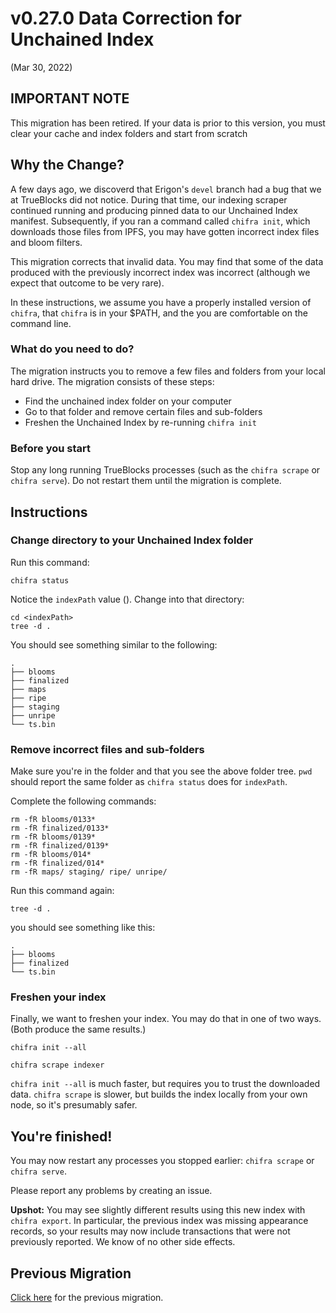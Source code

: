 # v0.27.0 Data Correction for Unchained Index

(Mar 30, 2022)

## IMPORTANT NOTE

This migration has been retired. If your data is prior to this version, you must clear your cache and index folders and start from scratch

## Why the Change?

A few days ago, we discoverd that Erigon's `devel` branch had a bug that we at TrueBlocks did not notice. During that time, our indexing scraper continued running and producing pinned data to our Unchained Index manifest. Subsequently, if you ran a command called `chifra init`, which downloads those files from IPFS, you may have gotten incorrect index files and bloom filters.

This migration corrects that invalid data. You may find that some of the data produced with the previously incorrect index was incorrect (although we expect that outcome to be very rare).

In these instructions, we assume you have a properly installed version of `chifra`, that `chifra` is in your $PATH, and the you are comfortable
on the command line.

### What do you need to do?

The migration instructs you to remove a few files and folders from your local hard drive. The migration consists of these steps:

- Find the unchained index folder on your computer
- Go to that folder and remove certain files and sub-folders
- Freshen the Unchained Index by re-running `chifra init`

### Before you start

Stop any long running TrueBlocks processes (such as the `chifra scrape` or `chifra serve`). Do not restart them until the migration is complete.

## Instructions

### Change directory to your Unchained Index folder

Run this command:

```[shell]
chifra status
```

Notice the `indexPath` value (<indexPath>). Change into that directory:

```[shell]
cd <indexPath>
tree -d .
```

You should see something similar to the following:

```[shell]
.
├── blooms
├── finalized
├── maps
├── ripe
├── staging
├── unripe
└── ts.bin
```

### Remove incorrect files and sub-folders

Make sure you're in the folder <indexPath> and that you see the above folder tree. `pwd` should report the same folder as `chifra status` does for `indexPath`.

Complete the following commands:

```[shell]
rm -fR blooms/0133*
rm -fR finalized/0133*
rm -fR blooms/0139*
rm -fR finalized/0139*
rm -fR blooms/014*
rm -fR finalized/014*
rm -fR maps/ staging/ ripe/ unripe/
```

Run this command again:

```[shell]
tree -d .
```

you should see something like this:

```[shell]
.
├── blooms
├── finalized
└── ts.bin
```

### Freshen your index

Finally, we want to freshen your index. You may do that in one of two ways. (Both produce the same results.)

```[shell]
chifra init --all
```

```[shell]
chifra scrape indexer
```

`chifra init --all` is much faster, but requires you to trust the downloaded data. `chifra scrape` is slower, but builds the index locally from your own node, so it's presumably safer.

## You're finished!

You may now restart any processes you stopped earlier: `chifra scrape` or `chifra serve`.

Please report any problems by creating an issue.

**Upshot:** You may see slightly different results using this new index with `chifra export`. In particular, the previous index was missing appearance records, so your results may now include transactions that were not previously reported. We know of no other side effects.

## Previous Migration

[Click here](./README-v0.25.0.md) for the previous migration.
